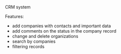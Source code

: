 CRM system

Features:
- add companies with contacts and important data
- add comments on the status in the company record
- change and delete organizations
- search by companies
- filtering records
